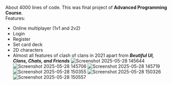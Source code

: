 About 4000 lines of code. This was final project of **Advanced Programming Course**. \
Features: 
- Online multiplayer (1v1 and 2v2)
- Login
- Register
- Set card deck
- 2D characters
- Almost all features of clash of clans in 2021 apart from ***Beutiful UI, Clans, Chats, and Friends***
![Screenshot 2025-05-28 145644](https://github.com/user-attachments/assets/5835b6bf-f4bd-467e-8f08-ca4d79e2733d)
![Screenshot 2025-05-28 145706](https://github.com/user-attachments/assets/b596c549-ea9a-40bf-8e73-9b1fc88e2b41)
![Screenshot 2025-05-28 145719](https://github.com/user-attachments/assets/45baed1f-695f-45dd-b57a-d589373774de)
![Screenshot 2025-05-28 150355](https://github.com/user-attachments/assets/b431a5df-5b01-4a2e-a025-5c3ed10d4527)
![Screenshot 2025-05-28 150326](https://github.com/user-attachments/assets/df9847c6-9347-4ef2-a23f-7b17f092fd46)
![Screenshot 2025-05-28 150557](https://github.com/user-attachments/assets/982adcf3-168a-4280-99dd-2f303ea00bd5)
